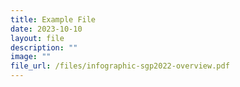```yaml
---
title: Example File
date: 2023-10-10
layout: file
description: ""
image: ""
file_url: /files/infographic-sgp2022-overview.pdf
---
```


